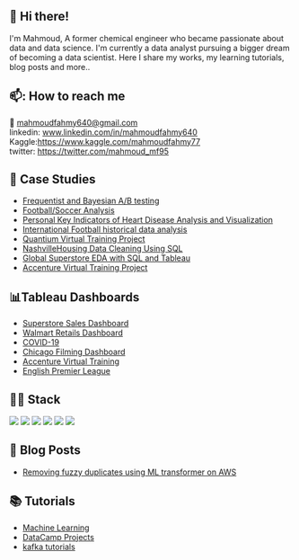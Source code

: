 ## :wave: Hi there!
I'm Mahmoud, A former chemical engineer who became passionate about data and data science. I'm currently a data analyst pursuing a bigger dream of becoming a data scientist. Here I share my works, my learning tutorials, blog posts and more.. 

## 📫: How to reach me 
:e-mail: mahmoudfahmy640@gmail.com\
linkedin: www.linkedin.com/in/mahmoudfahmy640 \
Kaggle:https://www.kaggle.com/mahmoudfahmy77 \
twitter: https://twitter.com/mahmoud_mf95

## 💼 Case Studies
* [Frequentist and Bayesian A/B testing](https://github.com/mahmoud-f95/Frequentist-and-Bayesian-A-B-testing)
* [Football/Soccer Analysis](https://github.com/mahmoud-f95/Football_analysis)
* [Personal Key Indicators of Heart Disease Analysis and Visualization](https://github.com/mahmoud-f95/Personal-Key-Indicators-of-Heart-Disease-Analysis-and-Visualization)
* [International Football historical data analysis](https://github.com/mahmoud-f95/International-Football-historical-data-analysis)
* [Quantium Virtual Training Project](https://github.com/mahmoud-f95/Quantium-Virtual-Training-Project)
* [NashvilleHousing Data Cleaning Using SQL](https://github.com/mahmoud-f95/NashvilleHousing-Data-Cleaning-Using-SQL)
* [Global Superstore EDA with SQL and Tableau](https://github.com/mahmoud-f95/Global_Superstore_EDA_with_SQL_and_Tableau)
* [Accenture Virtual Training Project](https://github.com/mahmoud-f95/Accenture-Virtual-Training-Project)

## :bar_chart:Tableau Dashboards
* [Superstore Sales Dashboard](https://public.tableau.com/app/profile/mahmoud.fahmy3177/viz/SuperstoreSalesDashboard_16547945544630/Dashboard1)
* [Walmart Retails Dashboard](https://public.tableau.com/views/WalmartRetailsDashboard/WalmartRetailsDashboard?:language=en-US&:display_count=n&:origin=viz_share_link)
* [COVID-19](https://public.tableau.com/views/COVID-19_16471845781770/COVID-19?:language=en-US&:display_count=n&:origin=viz_share_link)
* [Chicago Filming Dashboard](https://public.tableau.com/shared/YHYHBYZJF?:display_count=n&:origin=viz_share_link)
* [Accenture Virtual Training](https://public.tableau.com/views/AccentureVirtualTraining/Dashboard1?:language=en-US&:display_count=n&:origin=viz_share_link)
* [English Premier League](https://public.tableau.com/views/PremierLeague_16470264979570/EPL?:language=en-US&:display_count=n&:origin=viz_share_link)

## :man_technologist: Stack
![](https://img.shields.io/badge/Language-Python-blue) ![](https://img.shields.io/badge/Language-SQL-blue) ![](https://img.shields.io/badge/Theory-Mathematics-orange) ![](https://img.shields.io/badge/Theory-Statistics-orange)  ![](https://img.shields.io/badge/Theory-Machine%20Learning-orange) ![](https://img.shields.io/badge/BI-Tableau-brightgreen)

## :page_facing_up: Blog Posts
* [Removing fuzzy duplicates using ML transformer on AWS](https://victorious-woolen-ed6.notion.site/Removing-Fuzzy-duplicates-using-ML-transformer-on-AWS-9477fe849ecb48db8940df268a37c18c)

## :books: Tutorials
* [Machine Learning](https://github.com/mahmoud-f95/Machine_Learning_Tutorials)
* [DataCamp Projects](https://github.com/mahmoud-f95/DataCamp_Projects)
* [kafka tutorials](https://github.com/mahmoud-f95/kafka-tutorials)





